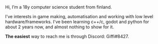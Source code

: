 Hi, I’m a 18y computer science student from finland.

I've interests in game making, automatisation and working with low level hardware/frameworks.
I've been learning c++/c, godot and python for about 2 years now, and almost nothing to show for it.

**The easiest** way to reach me is through Discord: Giffi#8427.
